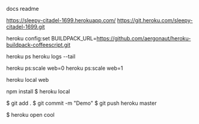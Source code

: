 docs readme

https://sleepy-citadel-1699.herokuapp.com/
https://git.heroku.com/sleepy-citadel-1699.git

heroku config:set BUILDPACK_URL=https://github.com/aergonaut/heroku-buildpack-coffeescript.git

heroku ps
heroku logs --tail

heroku ps:scale web=0
heroku ps:scale web=1

heroku local web



npm install
$ heroku local

$ git add .
$ git commit -m "Demo"
$ git push heroku master

$ heroku open cool
